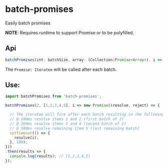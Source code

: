 # batch-promises

Easily batch promises

**NOTE**: Requires runtime to support Promise or to be polyfilled.

## Api

```js
batchPromises(int: batchSize, array: (Collection|Promise<Array>), i => Promise: Iteratee)
```

The `Promise: Iteratee` will be called after each batch.

## Use:

```js
import batchPromises from 'batch-promises';

batchPromises(2, [1,2,3,4,5], i => new Promise((resolve, reject) => {

  // The iteratee will fire after each batch resulting in the following behaviour:
  // @ 100ms resolve items 1 and 2 (first batch of 2)
  // @ 200ms resolve items 3 and 4 (second batch of 2)
  // @ 300ms resolve remaining item 5 (last remaining batch)
  setTimeout(() => {
    resolve(i);
  }, 100);
}))
.then(results => {
  console.log(results); // [1,2,3,4,5]
});
```
